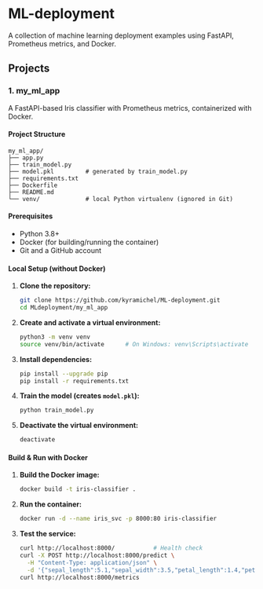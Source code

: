 
# ML-deployment

A collection of machine learning deployment examples using FastAPI, Prometheus metrics, and Docker.

## Projects

### 1. my_ml_app

A FastAPI-based Iris classifier with Prometheus metrics, containerized with Docker.

#### Project Structure

```
my_ml_app/
├── app.py
├── train_model.py
├── model.pkl         # generated by train_model.py
├── requirements.txt
├── Dockerfile
├── README.md
└── venv/             # local Python virtualenv (ignored in Git)
```

#### Prerequisites

- Python 3.8+
- Docker (for building/running the container)
- Git and a GitHub account

#### Local Setup (without Docker)

1. **Clone the repository:**
   ```bash
   git clone https://github.com/kyramichel/ML-deployment.git
   cd MLdeployment/my_ml_app
   ```

2. **Create and activate a virtual environment:**
   ```bash
   python3 -m venv venv
   source venv/bin/activate      # On Windows: venv\Scripts\activate
   ```

3. **Install dependencies:**
   ```bash
   pip install --upgrade pip
   pip install -r requirements.txt
   ```

4. **Train the model (creates `model.pkl`):**
   ```bash
   python train_model.py
   ```

5. **Deactivate the virtual environment:**
   ```bash
   deactivate
   ```

#### Build & Run with Docker

1. **Build the Docker image:**
   ```bash
   docker build -t iris-classifier .
   ```

2. **Run the container:**
   ```bash
   docker run -d --name iris_svc -p 8000:80 iris-classifier
   ```

3. **Test the service:**
   ```bash
   curl http://localhost:8000/           # Health check
   curl -X POST http://localhost:8000/predict \
     -H "Content-Type: application/json" \
     -d '{"sepal_length":5.1,"sepal_width":3.5,"petal_length":1.4,"petal_width":0.2}'
   curl http://localhost:8000/metrics
   ```

